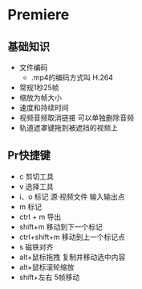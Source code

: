 # Premiere

## 基础知识

- 文件编码
  - .mp4的编码方式叫 H.264
- 常规1秒25帧
- 缩放为帧大小
- 速度和持续时间
- 视频音频取消链接 可以单独删除音频
- 轨道遮罩键拖到被遮挡的视频上

## Pr快捷键

- c 剪切工具
- v 选择工具
- i、o  标记 源·视频文件 输入输出点
- m 标记
- ctrl + m 导出
- shift+m 移动到下一个标记
- ctrl+shift+m  移动到上一个标记点
- s 磁铁对齐
- alt+鼠标拖拽 复制并移动选中内容
- alt+鼠标滚轮缩放
- shift+左右 5帧移动